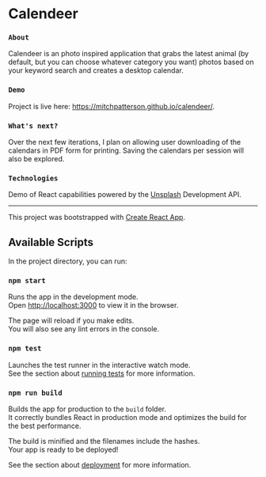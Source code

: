 # Calendeer
### `About`
Calendeer is an photo inspired application that grabs the latest animal (by default, but you can choose whatever category you want) photos based on your keyword search and creates a desktop calendar.

### `Demo`
Project is live here: https://mitchpatterson.github.io/calendeer/.

### `What's next?`
Over the next few iterations, I plan on allowing user downloading of the calendars in PDF form for printing. Saving the calendars per session will also be explored.

### `Technologies`
Demo of React capabilities powered by the [Unsplash](https://unsplash.com/documentation) Development API.

-------------------------------------------------------------------------------------------------------

This project was bootstrapped with [Create React App](https://github.com/facebook/create-react-app).

## Available Scripts

In the project directory, you can run:

### `npm start`

Runs the app in the development mode.<br>
Open [http://localhost:3000](http://localhost:3000) to view it in the browser.

The page will reload if you make edits.<br>
You will also see any lint errors in the console.

### `npm test`

Launches the test runner in the interactive watch mode.<br>
See the section about [running tests](https://facebook.github.io/create-react-app/docs/running-tests) for more information.

### `npm run build`

Builds the app for production to the `build` folder.<br>
It correctly bundles React in production mode and optimizes the build for the best performance.

The build is minified and the filenames include the hashes.<br>
Your app is ready to be deployed!

See the section about [deployment](https://facebook.github.io/create-react-app/docs/deployment) for more information.
